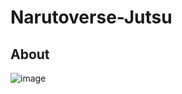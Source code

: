 # Narutoverse-Jutsu

## About 

![image](https://user-images.githubusercontent.com/43330221/121462231-ed07cc80-c975-11eb-8d67-95725d47ad55.png)


